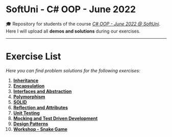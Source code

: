 # SoftUni - C# OOP - June 2022
🎓 Repository for students of the course [*C# OOP - June 2022 @ SoftUni*](https://softuni.bg/trainings/3700/csharp-oop-june-2022). Here I will upload all **demos and solutions** during our exercises.
***
# Exercise List
*Here you can find problem solutions for the following exercises:*
1. [**Inheritance**](https://github.com/KrIsKa7a/SoftUni-CSharpOOP-June2022/tree/main/E01.%20Inheritance)
2. [**Encapsulation**](https://github.com/KrIsKa7a/SoftUni-CSharpOOP-June2022/tree/main/E02.%20Encapsulation)
3. [**Interfaces and Abstraction**](https://github.com/KrIsKa7a/SoftUni-CSharpOOP-June2022/tree/main/E03.%20Interfaces%20and%20Abstraction)
4. [**Polymorphism**](https://github.com/KrIsKa7a/SoftUni-CSharpOOP-June2022/tree/main/E04.%20Polymorphism)
5. [**SOLID**](https://github.com/KrIsKa7a/SoftUni-CSharpOOP-June2022/tree/main/E05.%20SOLID)
6. [**Reflection and Attributes**](https://github.com/KrIsKa7a/SoftUni-CSharpOOP-June2022/tree/main/E06.%20Reflection%20and%20Attributes)
7. [**Unit Testing**](https://github.com/KrIsKa7a/SoftUni-CSharpOOP-June2022/tree/main/E07.%20Unit%20testing)
8. [**Mocking and Test Driven Development**](https://github.com/KrIsKa7a/SoftUni-CSharpOOP-June2022/tree/main/E08.%20Mocking%20and%20Test%20Driven%20Development)
9. [**Design Patterns**](https://github.com/KrIsKa7a/SoftUni-CSharpOOP-June2022/tree/main/E09.%20Design%20Patterns)
10. [**Workshop - Snake Game**](https://github.com/KrIsKa7a/SoftUni-CSharpOOP-June2022/tree/main/E10.%20Workshop%20-%20Snake/SimpleSnake)
